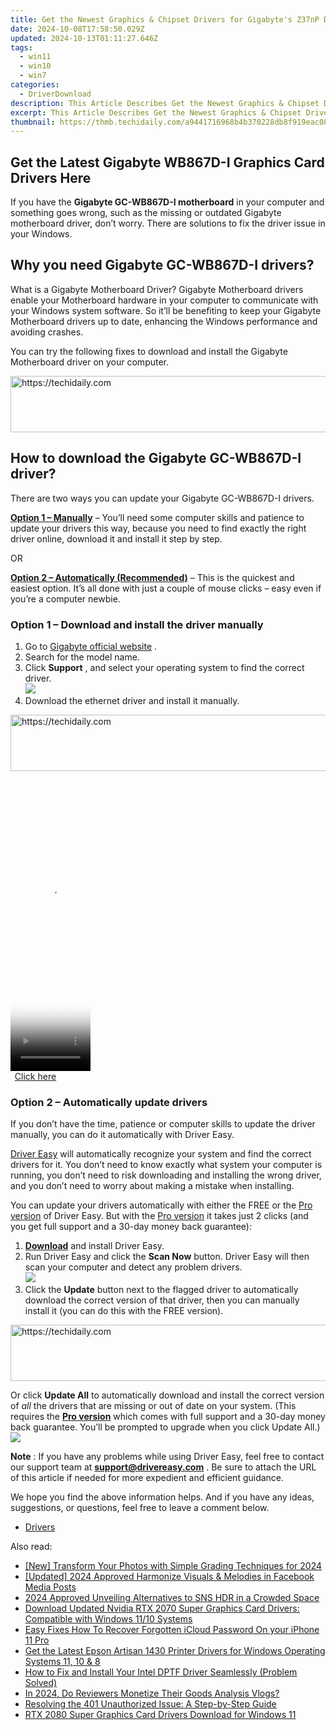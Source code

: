 ```yaml
---
title: Get the Newest Graphics & Chipset Drivers for Gigabyte's Z37nP D3 Board
date: 2024-10-08T17:58:50.029Z
updated: 2024-10-13T01:11:27.646Z
tags:
  - win11
  - win10
  - win7
categories:
  - DriverDownload
description: This Article Describes Get the Newest Graphics & Chipset Drivers for Gigabyte's Z37nP D3 Board
excerpt: This Article Describes Get the Newest Graphics & Chipset Drivers for Gigabyte's Z37nP D3 Board
thumbnail: https://thmb.techidaily.com/a9441716968b4b370228db8f919eac0889d914a97cb067222fedd44de8e1315f.jpg
---
```


## Get the Latest Gigabyte WB867D-I Graphics Card Drivers Here

If you have the **Gigabyte GC-WB867D-I motherboard** in your computer and something goes wrong, such as the missing or outdated Gigabyte motherboard driver, don’t worry. There are solutions to fix the driver issue in your Windows.

## Why you need Gigabyte GC-WB867D-I drivers?

 What is a Gigabyte Motherboard Driver? Gigabyte Motherboard drivers enable your Motherboard hardware in your computer to communicate with your Windows system software. So it’ll be benefiting to keep your Gigabyte Motherboard drivers up to date, enhancing the Windows performance and avoiding crashes.

 You can try the following fixes to download and install the Gigabyte Motherboard driver on your computer.

<!-- affiliate ads begin -->
<a href="https://appsumo.8odi.net/c/5597632/2137412/7443" target="_top" id="2137412">
  <img src="//a.impactradius-go.com/display-ad/7443-2137412" border="0" alt="https://techidaily.com" width="728" height="90"/>
</a>
<img height="0" width="0" src="https://appsumo.8odi.net/i/5597632/2137412/7443" style="position:absolute;visibility:hidden;" border="0" />
<!-- affiliate ads end -->

## How to download the Gigabyte GC-WB867D-I driver?

There are two ways you can update your Gigabyte GC-WB867D-I drivers.

**[Option 1 – Manually](https://tools.techidaily.com/drivereasy/download/)**  – You’ll need some computer skills and patience to update your drivers this way, because you need to find exactly the right driver online, download it and install it step by step.

OR

**[Option 2 – Automatically (Recommended)](https://www.drivereasy.com/knowledge/download-gigabyte-gc-wb867d-i-driver/#op2)**  – This is the quickest and easiest option. It’s all done with just a couple of mouse clicks – easy even if you’re a computer newbie.

### **Option 1 –** **Download and install the driver manually**

1. Go to [Gigabyte official website](https://www.gigabyte.com/us) .
2. Search for the model name.
3. Click **Support** , and select your operating system to find the correct driver.  
![](https://images.drivereasy.com/wp-content/uploads/2019/08/giga-1.jpg)
4. Download the ethernet driver and install it manually.

<!-- affiliate ads begin -->
<a href="https://appsumo.8odi.net/c/5597632/2068425/7443" target="_top" id="2068425">
  <img src="//a.impactradius-go.com/display-ad/7443-2068425" border="0" alt="https://techidaily.com" width="728" height="90"/>
</a>
<img height="0" width="0" src="https://appsumo.8odi.net/i/5597632/2068425/7443" style="position:absolute;visibility:hidden;" border="0" />
<!-- affiliate ads end -->

<!-- affiliate ads begin -->
<span id="1993647">
					<video width="128" height="480" style="cursor:pointer"
           poster="//a.impactradius-go.com/display-clicktoplayimage/1993647.png"
           onclick="if(!this.playClicked){this.play();this.setAttribute('controls',true);this.playClicked=true;}">
	   <source src="//a.impactradius-go.com/display-ad/22993-1993647">
	   <img src="//a.impactradius-go.com/display-clicktoplayimage/1993647.png" style="border: none; height: 100%; width: 100%; object-fit: contain">
	</video>
	<div style="width:80px;text-align:center"><a href="javascript:window.open(decodeURIComponent('https%3A%2F%2Fhomestyler.sjv.io%2Fc%2F5597632%2F1993647%2F22993'), '_blank');void(0);">Click here</a></div>
</span>
<img height="0" width="0" src="https://imp.pxf.io/i/5597632/1993647/22993" style="position:absolute;visibility:hidden;" border="0" />
<!-- affiliate ads end -->

### **Option 2 – Automatically update drivers**

 If you don’t have the time, patience or computer skills to update the driver manually, you can do it automatically with Driver Easy.

[Driver Easy](https://tools.techidaily.com/drivereasy/download/) will automatically recognize your system and find the correct drivers for it. You don’t need to know exactly what system your computer is running, you don’t need to risk downloading and installing the wrong driver, and you don’t need to worry about making a mistake when installing.

 You can update your drivers automatically with either the FREE or the [Pro version](https://tools.techidaily.com/drivereasy/download/) [](https://tools.techidaily.com/drivereasy/download/) of Driver Easy. But with the [Pro version](https://tools.techidaily.com/drivereasy/download/) it takes just 2 clicks (and you get full support and a 30-day money back guarantee):

1. **[Download](https://tools.techidaily.com/drivereasy/download/)**  and install Driver Easy.
2. Run Driver Easy and click the **Scan Now** button. Driver Easy will then scan your computer and detect any problem drivers.  
![](https://images.drivereasy.com/wp-content/uploads/2019/08/NVIDIA-18.jpg)
3. Click the **Update**  button next to the flagged driver to automatically download the correct version of that driver, then you can manually install it (you can do this with the FREE version).  

<!-- affiliate ads begin -->
<a href="https://appsumo.8odi.net/c/5597632/2144273/7443" target="_top" id="2144273">
  <img src="//a.impactradius-go.com/display-ad/7443-2144273" border="0" alt="https://techidaily.com" width="728" height="90"/>
</a>
<img height="0" width="0" src="https://appsumo.8odi.net/i/5597632/2144273/7443" style="position:absolute;visibility:hidden;" border="0" />
<!-- affiliate ads end -->

 Or click **Update All** to automatically download and install the correct version of _all_ the drivers that are missing or out of date on your system. (This requires the **[Pro version](https://tools.techidaily.com/drivereasy/download/)**  which comes with full support and a 30-day money back guarantee. You’ll be prompted to upgrade when you click Update All.)  
![](https://images.drivereasy.com/wp-content/uploads/2019/08/NVIDIA-Geoforce.jpg)

**Note** : If you have any problems while using Driver Easy, feel free to contact our support team at **[support@drivereasy.com](https://tools.techidaily.com/drivereasy/download/)**  . Be sure to attach the URL of this article if needed for more expedient and efficient guidance.

 We hope you find the above information helps. And if you have any ideas, suggestions, or questions, feel free to leave a comment below.

* [Drivers](https://tools.techidaily.com/drivereasy/download/)

<ins class="adsbygoogle"
     style="display:block"
     data-ad-format="autorelaxed"
     data-ad-client="ca-pub-7571918770474297"
     data-ad-slot="1223367746"></ins>

<ins class="adsbygoogle"
     style="display:block"
     data-ad-client="ca-pub-7571918770474297"
     data-ad-slot="8358498916"
     data-ad-format="auto"
     data-full-width-responsive="true"></ins>

<span class="atpl-alsoreadstyle">Also read:</span>
<div><ul>
<li><a href="https://fox-boxes.techidaily.com/new-transform-your-photos-with-simple-grading-techniques-for-2024/"><u>[New] Transform Your Photos with Simple Grading Techniques for 2024</u></a></li>
<li><a href="https://facebook-video-content.techidaily.com/updated-2024-approved-harmonize-visuals-and-melodies-in-facebook-media-posts/"><u>[Updated] 2024 Approved Harmonize Visuals & Melodies in Facebook Media Posts</u></a></li>
<li><a href="https://some-skills.techidaily.com/2024-approved-unveiling-alternatives-to-sns-hdr-in-a-crowded-space/"><u>2024 Approved Unveiling Alternatives to SNS HDR in a Crowded Space</u></a></li>
<li><a href="https://driver-download.techidaily.com/download-updated-nvidia-rtx-2070-super-graphics-card-drivers-compatible-with-windows-1110-systems/"><u>Download Updated Nvidia RTX 2070 Super Graphics Card Drivers: Compatible with Windows 11/10 Systems</u></a></li>
<li><a href="https://activate-lock.techidaily.com/easy-fixes-how-to-recover-forgotten-icloud-password-on-your-iphone-11-pro-by-drfone-ios/"><u>Easy Fixes How To Recover Forgotten iCloud Password On your iPhone 11 Pro</u></a></li>
<li><a href="https://driver-download.techidaily.com/get-the-latest-epson-artisan-1430-printer-drivers-for-windows-operating-systems-11-10-and-8/"><u>Get the Latest Epson Artisan 1430 Printer Drivers for Windows Operating Systems 11, 10 & 8</u></a></li>
<li><a href="https://driver-download.techidaily.com/how-to-fix-and-install-your-intel-dptf-driver-seamlessly-problem-solved/"><u>How to Fix and Install Your Intel DPTF Driver Seamlessly (Problem Solved)</u></a></li>
<li><a href="https://fox-blue.techidaily.com/in-2024-do-reviewers-monetize-their-goods-analysis-vlogs/"><u>In 2024, Do Reviewers Monetize Their Goods Analysis Vlogs?</u></a></li>
<li><a href="https://techno-recovery.techidaily.com/1722892418984-resolving-the-401-unauthorized-issue-a-step-by-step-guide/"><u>Resolving the 401 Unauthorized Issue: A Step-by-Step Guide</u></a></li>
<li><a href="https://driver-download.techidaily.com/rtx-2080-super-graphics-card-drivers-download-for-windows-11/"><u>RTX 2080 Super Graphics Card Drivers Download for Windows 11</u></a></li>
</ul></div>

